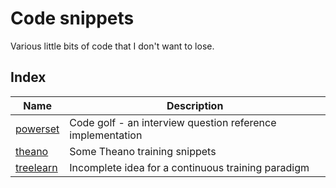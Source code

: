 # Code snippets

Various little bits of code that I don't want to lose.

## Index

| Name | Description |
| ---- | ----------- |
| [powerset](powerset) | Code golf - an interview question reference implementation |
| [theano](theano) | Some Theano training snippets |
| [treelearn](treelearn) | Incomplete idea for a continuous training paradigm |
